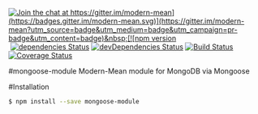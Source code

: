 [![Join the chat at https://gitter.im/modern-mean](https://badges.gitter.im/modern-mean.svg)](https://gitter.im/modern-mean?utm_source=badge&utm_medium=badge&utm_campaign=pr-badge&utm_content=badge)&nbsp;[![npm version](https://badge.fury.io/js/modern-mean.svg)](https://badge.fury.io/js/modern-mean)&nbsp;[![dependencies Status](https://david-dm.org/modern-mean/mongoose-module/status.svg)](https://david-dm.org/modern-mean/mongoose-module)&nbsp;[![devDependencies Status](https://david-dm.org/modern-mean/mongoose-module/dev-status.svg)](https://david-dm.org/modern-mean/mongoose-module?type=dev)&nbsp;[![Build Status](https://travis-ci.org/modern-mean/mongoose-module.svg?branch=master)](https://travis-ci.org/modern-mean/mongoose-module)&nbsp;[![Coverage Status](https://coveralls.io/repos/github/modern-mean/mongoose-module/badge.svg?branch=master)](https://coveralls.io/github/modern-mean/mongoose-module?branch=master)&nbsp;

#mongoose-module
Modern-Mean module for MongoDB via Mongoose

#Installation
```sh
$ npm install --save mongoose-module
```
